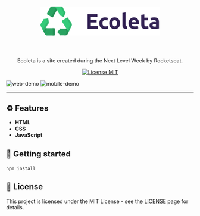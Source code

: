 
<h1 align="center">
<br>
  <img src="public/assets/logo.svg" alt="ECOLETA" width="320">
<br>
<br>
<!-- Welcome to ♻ ECOLETA -->
</h1>

<p align="center">Ecoleta is a site created during the Next Level Week by Rocketseat. </p>

<p align="center">
  <a href="https://opensource.org/licenses/MIT">
    <img src="https://img.shields.io/badge/License-MIT-blue.svg" alt="License MIT">
  </a>
</p>

[//]: # (Add your gifs/images here:)
<div>
  <img src="https://i.ibb.co/Ns5nWny/web.gif" alt="web-demo" height="425">
  <img src="https://i.ibb.co/KFp5xvY/mobile.gif" alt="mobile-demo" height="425">
</div>

<hr />

## ♻ Features
[//]: # (Add the features of your project here:)

-  **HTML**
-  **CSS** 
-  **JavaScript** 

## 🚀 Getting started

`npm install`


## 📝 License

This project is licensed under the MIT License - see the [LICENSE](https://opensource.org/licenses/MIT) page for details.